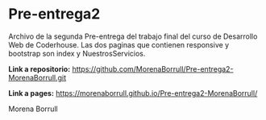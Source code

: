 # Pre-entrega2

Archivo de la segunda Pre-entrega del trabajo final del curso de Desarrollo Web de Coderhouse. Las dos paginas que contienen responsive y bootstrap son index y NuestrosServicios.

**Link a repositorio:** https://github.com/MorenaBorrull/Pre-entrega2-MorenaBorrull.git

**Link a pages:** https://morenaborrull.github.io/Pre-entrega2-MorenaBorrull/

Morena Borrull
